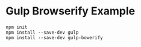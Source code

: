 # Gulp Browserify Example

```
npm init
npm install --save-dev gulp
npm install --save-dev gulp-bowerify
```